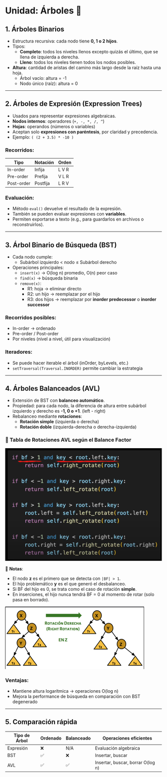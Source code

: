 # Unidad: Árboles 🌲

## 1. Árboles Binarios

- Estructura recursiva: cada nodo tiene **0, 1 o 2 hijos**.
- Tipos:
  - **Completo**: todos los niveles llenos excepto quizás el último, que se llena de izquierda a derecha.
  - **Lleno**: todos los niveles tienen todos los nodos posibles.
- **Altura**: cantidad de aristas del camino más largo desde la raíz hasta una hoja.
  - Árbol vacío: altura = -1
  - Nodo único (raíz): altura = 0

---

## 2. Árboles de Expresión (Expression Trees)

- Usados para representar expresiones algebraicas.
- **Nodos internos**: operadores (`+, -, *, /, ^`)
- **Hojas**: operandos (números o variables)
- Aceptan solo **expresiones con paréntesis**, por claridad y precedencia.
- Ejemplo: `( (2 + 3.5) * -10 )`

### Recorridos:

| Tipo       | Notación    | Orden         |
|------------|-------------|---------------|
| In-order   | Infija      | L V R         |
| Pre-order  | Prefija     | V L R         |
| Post-order | Postfija    | L R V         |

### Evaluación:

- Método `eval()` devuelve el resultado de la expresión.
- También se pueden evaluar expresiones con **variables**.
- Permiten exportarse a texto (e.g., para guardarlos en archivos o reconstruirlos).

---

## 3. Árbol Binario de Búsqueda (BST)

- Cada nodo cumple: 
  - Subárbol izquierdo < nodo ≤ Subárbol derecho
- Operaciones principales:
  - `insert(x)` → O(log n) promedio, O(n) peor caso
  - `find(x)` → búsqueda binaria
  - `remove(x)`:
    - R1: hoja → eliminar directo
    - R2: un hijo → reemplazar por el hijo
    - R3: dos hijos → reemplazar por **inorder predecessor** o **inorder successor**

### Recorridos posibles:

- In-order → ordenado
- Pre-order / Post-order
- Por niveles (nivel a nivel, útil para visualización)

### Iteradores:

- Se puede hacer iterable el árbol (inOrder, byLevels, etc.)
- `setTraversal(Traversal.INORDER)` permite cambiar la estrategia

---

## 4. Árboles Balanceados (AVL)

- Extensión de BST con **balanceo automático**.
- Propiedad: para cada nodo, la diferencia de altura entre subárbol izquierdo y derecho es **-1, 0 o +1**. (left - right)
- Rebalanceo mediante **rotaciones**:
  - **Rotación simple** (izquierda o derecha)
  - **Rotación doble** (izquierda-derecha o derecha-izquierda)

### 🔄 Tabla de Rotaciones AVL según el Balance Factor

![criterio](./images/cirterio_rotaciones.png)

📌 **Notas**:
- El nodo **z** es el primero que se detecta con `|BF| > 1`.
- El hijo problemático **y** es el que generó el desbalanceo.
- Si BF del hijo es 0, se trata como el caso de rotación **simple**.
- En inserciones, el hijo nunca tendrá BF = 0 al momento de rotar (solo pasa en borrado).



![rotacion derecha](./images/right_rotation.png)

### Ventajas:

- Mantiene altura logarítmica → operaciones O(log n)
- Mejora la performance de búsqueda en comparación con BST degenerado

---

## 5. Comparación rápida

| Tipo de Árbol | Ordenado | Balanceado | Operaciones eficientes |
|---------------|----------|------------|------------------------|
| Expresión     | ❌        | N/A        | Evaluación algebraica  |
| BST           | ✅        | ❌         | Insertar, buscar       |
| AVL           | ✅        | ✅         | Insertar, buscar, borrar O(log n) |


